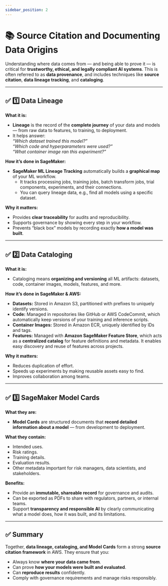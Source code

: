 ```yaml
---
sidebar_position: 2
---
```


# 📚 Source Citation and Documenting Data Origins

Understanding where data comes from — and being able to prove it — is critical for **trustworthy, ethical, and legally compliant AI systems**. This is often referred to as **data provenance**, and includes techniques like **source citation**, **data lineage tracking**, and **cataloging**.

---

## ✅ 1️⃣ Data Lineage

**What it is:**  

- **Lineage** is the record of the **complete journey** of your data and models — from raw data to features, to training, to deployment.
- It helps answer:  
  *“Which dataset trained this model?”*  
  *“Which code and hyperparameters were used?”*  
  *“What container image ran this experiment?”*

**How it’s done in SageMaker:**  

- **SageMaker ML Lineage Tracking** automatically builds a **graphical map** of your ML workflow.
  - It tracks processing jobs, training jobs, batch transform jobs, trial components, experiments, and their connections.
  - You can query lineage data, e.g., find all models using a specific dataset.

**Why it matters:**  

- Provides **clear traceability** for audits and reproducibility.
- Supports governance by showing every step in your workflow.
- Prevents “black box” models by recording exactly **how a model was built**.

---

## ✅ 2️⃣ Data Cataloging

**What it is:**  

- Cataloging means **organizing and versioning** all ML artifacts: datasets, code, container images, models, features, and more.

**How it’s done in SageMaker & AWS:**  

- **Datasets:** Stored in Amazon S3, partitioned with prefixes to uniquely identify versions.
- **Code:** Managed in repositories like GitHub or AWS CodeCommit, which automatically keep versions of your training and inference scripts.
- **Container Images:** Stored in Amazon ECR, uniquely identified by IDs and tags.
- **Features:** Managed with **Amazon SageMaker Feature Store**, which acts as a **centralized catalog** for feature definitions and metadata. It enables easy discovery and reuse of features across projects.

**Why it matters:**  

- Reduces duplication of effort.
- Speeds up experiments by making reusable assets easy to find.
- Improves collaboration among teams.

---

## ✅ 3️⃣ SageMaker Model Cards

**What they are:**  

- **Model Cards** are structured documents that **record detailed information about a model** — from development to deployment.

**What they contain:**  

- Intended uses.
- Risk ratings.
- Training details.
- Evaluation results.
- Other metadata important for risk managers, data scientists, and stakeholders.

**Benefits:**  

- Provide an **immutable, shareable record** for governance and audits.
- Can be exported as PDFs to share with regulators, partners, or internal teams.
- Support **transparency and responsible AI** by clearly communicating what a model does, how it was built, and its limitations.

---

## ✅ Summary

Together, **data lineage, cataloging, and Model Cards** form a strong **source citation framework** in AWS. They ensure that you:

- Always know **where your data came from**.
- Can prove **how your models were built and evaluated**.
- Can **reproduce results** confidently.
- Comply with governance requirements and manage risks responsibly.